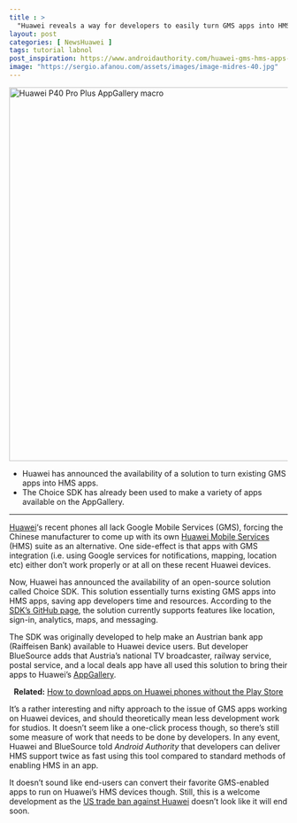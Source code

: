 ```yaml
---
title : >
  "Huawei reveals a way for developers to easily turn GMS apps into HMS apps"
layout: post
categories: [ NewsHuawei ]
tags: tutorial labnol
post_inspiration: https://www.androidauthority.com/huawei-gms-hms-apps-solution-1217782/
image: "https://sergio.afanou.com/assets/images/image-midres-40.jpg"
---
```


<p><html><body><img class="aligncenter size-large wp-image-1127108 noname aa-img" title="Huawei P40 Pro Plus AppGallery macro" src="https://cdn57.androidauthority.net/wp-content/uploads/2020/06/Huawei-P40-Pro-Plus-AppGallery-macro-1200x675.jpg" alt="Huawei P40 Pro Plus AppGallery macro" width="1200" height="675" data-attachment-id="1127108" srcset="https://cdn57.androidauthority.net/wp-content/uploads/2020/06/Huawei-P40-Pro-Plus-AppGallery-macro-1200x675.jpg 1200w, https://cdn57.androidauthority.net/wp-content/uploads/2020/06/Huawei-P40-Pro-Plus-AppGallery-macro-300x170.jpg 300w, https://cdn57.androidauthority.net/wp-content/uploads/2020/06/Huawei-P40-Pro-Plus-AppGallery-macro-768x432.jpg 768w, https://cdn57.androidauthority.net/wp-content/uploads/2020/06/Huawei-P40-Pro-Plus-AppGallery-macro-16x9.jpg 16w, https://cdn57.androidauthority.net/wp-content/uploads/2020/06/Huawei-P40-Pro-Plus-AppGallery-macro-32x18.jpg 32w, https://cdn57.androidauthority.net/wp-content/uploads/2020/06/Huawei-P40-Pro-Plus-AppGallery-macro-28x16.jpg 28w, https://cdn57.androidauthority.net/wp-content/uploads/2020/06/Huawei-P40-Pro-Plus-AppGallery-macro-56x32.jpg 56w, https://cdn57.androidauthority.net/wp-content/uploads/2020/06/Huawei-P40-Pro-Plus-AppGallery-macro-64x36.jpg 64w, https://cdn57.androidauthority.net/wp-content/uploads/2020/06/Huawei-P40-Pro-Plus-AppGallery-macro-712x400.jpg 712w, https://cdn57.androidauthority.net/wp-content/uploads/2020/06/Huawei-P40-Pro-Plus-AppGallery-macro-1000x563.jpg 1000w, https://cdn57.androidauthority.net/wp-content/uploads/2020/06/Huawei-P40-Pro-Plus-AppGallery-macro-792x446.jpg 792w, https://cdn57.androidauthority.net/wp-content/uploads/2020/06/Huawei-P40-Pro-Plus-AppGallery-macro-1280x720.jpg 1280w, https://cdn57.androidauthority.net/wp-content/uploads/2020/06/Huawei-P40-Pro-Plus-AppGallery-macro-840x472.jpg 840w, https://cdn57.androidauthority.net/wp-content/uploads/2020/06/Huawei-P40-Pro-Plus-AppGallery-macro-1340x754.jpg 1340w, https://cdn57.androidauthority.net/wp-content/uploads/2020/06/Huawei-P40-Pro-Plus-AppGallery-macro-770x433.jpg 770w, https://cdn57.androidauthority.net/wp-content/uploads/2020/06/Huawei-P40-Pro-Plus-AppGallery-macro-355x200.jpg 355w, https://cdn57.androidauthority.net/wp-content/uploads/2020/06/Huawei-P40-Pro-Plus-AppGallery-macro-675x380.jpg 675w, https://cdn57.androidauthority.net/wp-content/uploads/2020/06/Huawei-P40-Pro-Plus-AppGallery-macro.jpg 1919w" sizes="(max-width: 1200px) 100vw, 1200px" /></p>
<div class="aa-img-source-credit"></div>
<div class="aa_tldr_text">
<ul>
<li>Huawei has announced the availability of a solution to turn existing GMS apps into HMS apps.</li>
<li>The Choice SDK has already been used to make a variety of apps available on the AppGallery.</li>
</ul>
</div><hr>
<p><a href="https://www.androidauthority.com/huawei-phones-computers-more-1160873/">Huawei</a>&#8216;s recent phones all lack Google Mobile Services (GMS), forcing the Chinese manufacturer to come up with its own <a href="https://www.androidauthority.com/huawei-mobile-services-hms-1086979/">Huawei Mobile Services</a> (HMS) suite as an alternative. One side-effect is that apps with GMS integration (i.e. using Google services for notifications, mapping, location etc) either don&#8217;t work properly or at all on these recent Huawei devices.</p>
<p>Now, Huawei has announced the availability of an open-source solution called Choice SDK. This solution essentially turns existing GMS apps into HMS apps, saving app developers time and resources. According to the <a href="https://github.com/bluesource/ChoiceSDK" target="_blank" rel="noopener">SDK&#8217;s GitHub page</a>, the solution currently supports features like location, sign-in, analytics, maps, and messaging.</p>
<p>The SDK was originally developed to help make an Austrian bank app (Raiffeisen Bank) available to Huawei device users. But developer BlueSource adds that Austria&#8217;s national TV broadcaster, railway service, postal service, and a local deals app have all used this solution to bring their apps to Huawei&#8217;s <a href="https://www.androidauthority.com/huawei-app-gallery-review-1101306/">AppGallery</a>.</p>
<p style="text-align: center;"><strong>Related:</strong> <a href="https://www.androidauthority.com/download-apps-without-play-store-1154669/">How to download apps on Huawei phones without the Play Store</a></p>
<p>It&#8217;s a rather interesting and nifty approach to the issue of GMS apps working on Huawei devices, and should theoretically mean less development work for studios. It doesn&#8217;t seem like a one-click process though, so there&#8217;s still some measure of work that needs to be done by developers. In any event, Huawei and BlueSource told <em>Android Authority</em> that developers can deliver HMS support twice as fast using this tool compared to standard methods of enabling HMS in an app.</p>
<p>It doesn&#8217;t sound like end-users can convert their favorite GMS-enabled apps to run on Huawei&#8217;s HMS devices though. Still, this is a welcome development as the <a href="https://www.androidauthority.com/huawei-google-android-ban-988382/">US trade ban against Huawei</a> doesn&#8217;t look like it will end soon.</p>
</body></html></p>
